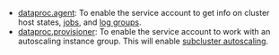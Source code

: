 * [dataproc.agent](../../data-proc/security/index.md#dataproc-agent): To enable the service account to get info on cluster host states, [jobs](../../data-proc/concepts/jobs.md), and [log groups](../../logging/concepts/log-group.md).
* [dataproc.provisioner](../../data-proc/security/index.md#dataproc-provisioner): To enable the service account to work with an autoscaling instance group. This will enable [subcluster autoscaling](../../data-proc/concepts/autoscaling.md).
